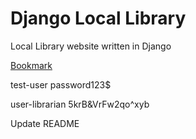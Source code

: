 # Django Local Library
Local Library website written in Django

[Bookmark](https://developer.mozilla.org/en-US/docs/Learn/Server-side/Django/Authentication#permissions)

test-user
password123$

user-librarian
5krB&VrFw2qo^xyb

Update README